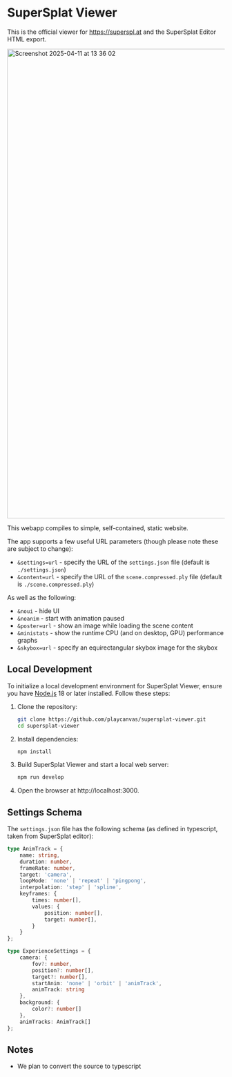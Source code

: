 # SuperSplat Viewer

This is the official viewer for https://superspl.at and the SuperSplat Editor HTML export.

<img width="1088" alt="Screenshot 2025-04-11 at 13 36 02" src="https://github.com/user-attachments/assets/a5e2a2eb-3064-4d73-beb9-eb9c4708b2b2" />

This webapp compiles to simple, self-contained, static website.

The app supports a few useful URL parameters (though please note these are subject to change):
- `&settings=url` - specify the URL of the `settings.json` file (default is `./settings.json`)
- `&content=url` - specify the URL of the `scene.compressed.ply` file (default is `./scene.compressed.ply`)

As well as the following:
- `&noui` - hide UI
- `&noanim` - start with animation paused
- `&poster=url` - show an image while loading the scene content
- `&ministats` - show the runtime CPU (and on desktop, GPU) performance graphs
- `&skybox=url` - specify an equirectangular skybox image for the skybox

## Local Development

To initialize a local development environment for SuperSplat Viewer, ensure you have [Node.js](https://nodejs.org/) 18 or later installed. Follow these steps:

1. Clone the repository:

   ```sh
   git clone https://github.com/playcanvas/supersplat-viewer.git
   cd supersplat-viewer
   ```

2. Install dependencies:

   ```sh
   npm install
   ```

3. Build SuperSplat Viewer and start a local web server:

   ```sh
   npm run develop
   ```

4. Open the browser at http://localhost:3000.
## Settings Schema

The `settings.json` file has the following schema (as defined in typescript, taken from SuperSplat editor):


```typescript
type AnimTrack = {
    name: string,
    duration: number,
    frameRate: number,
    target: 'camera',
    loopMode: 'none' | 'repeat' | 'pingpong',
    interpolation: 'step' | 'spline',
    keyframes: {
        times: number[],
        values: {
            position: number[],
            target: number[],
        }
    }
};

type ExperienceSettings = {
    camera: {
        fov?: number,
        position?: number[],
        target?: number[],
        startAnim: 'none' | 'orbit' | 'animTrack',
        animTrack: string
    },
    background: {
        color?: number[]
    },
    animTracks: AnimTrack[]
};
```

## Notes
- We plan to convert the source to typescript
